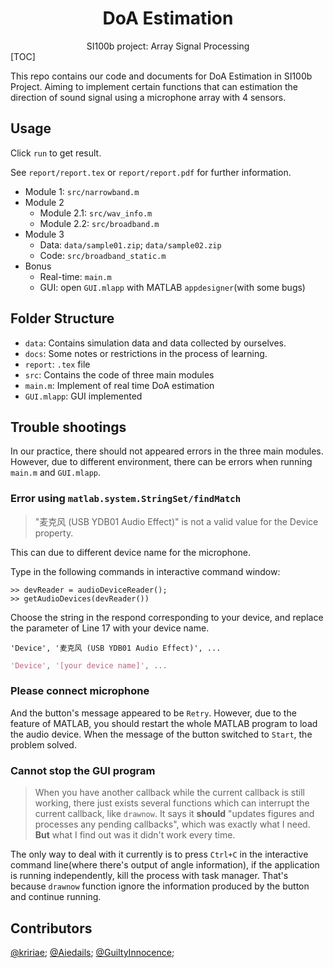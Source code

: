<h1 align="center">DoA Estimation</h1>

<div align="center">
	SI100b project: Array Signal Processing
</div>
[TOC]

This repo contains our code and documents for DoA Estimation in SI100b Project. Aiming to implement certain functions that can estimation the direction of sound signal using a microphone array with 4 sensors.

## Usage

Click `run` to get result.

See `report/report.tex` or `report/report.pdf` for further information.

- Module 1: `src/narrowband.m`
- Module 2
  - Module 2.1: `src/wav_info.m` 
  - Module 2.2: `src/broadband.m`
- Module 3
  - Data: `data/sample01.zip`; `data/sample02.zip`
  - Code: `src/broadband_static.m`
- Bonus
  - Real-time:  `main.m`
  - GUI: open `GUI.mlapp` with MATLAB `appdesigner`(with some bugs)

## Folder Structure

- `data`: Contains simulation data and data collected by ourselves.
- `docs`: Some notes or restrictions in the process of learning.
- `report`: `.tex` file
- `src`: Contains the code of three main modules
- `main.m`: Implement of real time DoA estimation
- `GUI.mlapp`: GUI implemented

## Trouble shootings

In our practice, there should not appeared errors in the three main modules. However, due to different environment, there can be errors when running `main.m` and `GUI.mlapp`.

### Error using `matlab.system.StringSet/findMatch`
>  "麦克风 (USB YDB01 Audio Effect)" is not a valid value for the Device property.

This can due to different device name for the microphone.

Type in the following commands in interactive command window:

```matlab>> devReader = audioDeviceReader();
>> devReader = audioDeviceReader();
>> getAudioDevices(devReader())
```

Choose the string in the respond corresponding to your device, and replace the parameter of  Line 17 with your device name.

```
'Device', '麦克风 (USB YDB01 Audio Effect)', ...
```

```matlab
'Device', '[your device name]', ...
```

### Please connect microphone

And the button's message appeared to be `Retry`. However, due to the feature of MATLAB, you should restart the whole MATLAB program to load the audio device. When the message of the button switched to `Start`, the problem solved.

### Cannot stop the GUI program

> When you have another callback while the current callback is still working, there just exists several functions which can interrupt the current callback, like `drawnow`. It says it **should** "updates figures and processes any pending callbacks", which was exactly what I need. **But** what I find out was it didn't work every time.

The only way to deal with it currently is to press `Ctrl+C` in the interactive command line(where there's output of angle information), if the application is running independently, kill the process with task manager. That's because `drawnow` function ignore the information produced by the button and continue running. 

## Contributors

[@kririae](https://github.com/kririae); [@Aiedails](https://github.com/Aiedails); [@GuiltyInnocence](https://github.com/GuiltyInnocence);